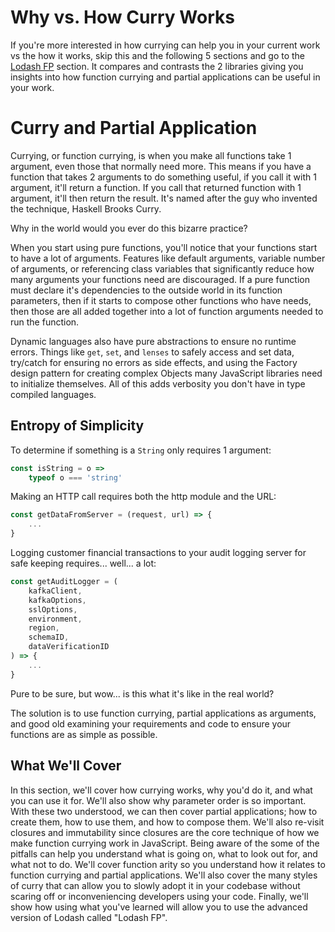 # Why vs. How Curry Works

If you're more interested in how currying can help you in your current work vs the how it works, skip this and the following 5 sections and go to the [Lodash FP](lodash_fp.md) section. It compares and contrasts the 2 libraries giving you insights into how function currying and partial applications can be useful in your work.

# Curry and Partial Application

Currying, or function currying, is when you make all functions take 1 argument, even those that normally need more. This means if you have a function that takes 2 arguments to do something useful, if you call it with 1 argument, it'll return a function. If you call that returned function with 1 argument, it'll then return the result. It's named after the guy who invented the technique, Haskell Brooks Curry.

Why in the world would you ever do this bizarre practice?

When you start using pure functions, you'll notice that your functions start to have a lot of arguments. Features like default arguments, variable number of arguments, or referencing class variables that significantly reduce how many arguments your functions need are discouraged. If a pure function must declare it's dependencies to the outside world in its function parameters, then if it starts to compose other functions who have needs, then those are all added together into a lot of function arguments needed to run the function.

Dynamic languages also have pure abstractions to ensure no runtime errors. Things like `get`, `set`, and `lenses` to safely access and set data, try/catch for ensuring no errors as side effects, and using the Factory design pattern for creating complex Objects many JavaScript libraries need to initialize themselves. All of this adds verbosity you don't have in type compiled languages.

## Entropy of Simplicity

To determine if something is a `String` only requires 1 argument: 

```javascript
const isString = o =>
    typeof o === 'string'
```

Making an HTTP call requires both the http module and the URL:

```javascript
const getDataFromServer = (request, url) => {
    ...
}
```

Logging customer financial transactions to your audit logging server for safe keeping requires... well... a lot:

```javascript
const getAuditLogger = (
    kafkaClient, 
    kafkaOptions, 
    sslOptions, 
    environment,
    region,
    schemaID,
    dataVerificationID
) => {
    ...
}
```

Pure to be sure, but wow... is this what it's like in the real world?

The solution is to use function currying, partial applications as arguments, and good old examining your requirements and code to ensure your functions are as simple as possible.

## What We'll Cover

In this section, we'll cover how currying works, why you'd do it, and what you can use it for. We'll also show why parameter order is so important. With these two understood, we can then cover partial applications; how to create them, how to use them, and how to compose them. We'll also re-visit closures and immutability since closures are the core technique of how we make function currying work in JavaScript. Being aware of the some of the pitfalls can help you understand what is going on, what to look out for, and what not to do. We'll cover function arity so you understand how it relates to function currying and partial applications. We'll also cover the many styles of curry that can allow you to slowly adopt it in your codebase without scaring off or inconveniencing developers using your code. Finally, we'll show how using what you've learned will allow you to use the advanced version of Lodash called "Lodash FP".